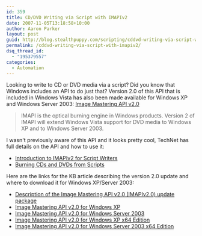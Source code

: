 ```yaml
---
id: 359
title: CD/DVD Writing via Script with IMAPIv2
date: 2007-11-05T13:18:58+10:00
author: Aaron Parker
layout: post
guid: http://blog.stealthpuppy.com/scripting/cddvd-writing-via-script-with-imapiv2
permalink: /cddvd-writing-via-script-with-imapiv2/
dsq_thread_id:
  - "195379557"
categories:
  - Automation
---
```

Looking to write to CD or DVD media via a script? Did you know that Windows includes an API to do just that? Version 2.0 of this API that is included in Windows Vista has also been made available for Windows XP and Windows Server 2003: [Image Mastering API v2.0](http://www.microsoft.com/technet/scriptcenter/newswire/imapi2xp.mspx)

> IMAPI is the optical burning engine in Windows products. Version 2 of IMAPI will extend Windows Vista support for DVD media to Windows XP and to Windows Server 2003.

I wasn't previously aware of this API and it looks pretty cool, TechNet has full details on the API and how to use it:

  * [Introduction to IMAPIv2 for Script Writers](http://www.microsoft.com/technet/scriptcenter/topics/imapi/imapi2-1.mspx)
  * [Burning CDs and DVDs from Scripts](http://www.microsoft.com/technet/scriptcenter/topics/imapi/imapi2-2.mspx)

Here are the links for the KB article describing the version 2.0 update and where to download it for Windows XP/Server 2003:

  * [Description of the Image Mastering API v2.0 (IMAPIv2.0) update package](http://support.microsoft.com/?kbid=932716)
  * [Image Mastering API v2.0 for Windows XP](http://www.microsoft.com/downloads/details.aspx?FamilyID=b5f726f1-4ace-455d-bad7-abc4dd2f147b&DisplayLang=en)
  * [Image Mastering API v2.0 for Windows Server 2003](http://www.microsoft.com/downloads/details.aspx?FamilyID=fe4770f5-91fa-4390-920a-f4d45c67923c&DisplayLang=en)
  * [Image Mastering API v2.0 for Windows XP x64 Edition](http://www.microsoft.com/downloads/details.aspx?FamilyID=5b91629c-3150-47c0-b4ee-de18dd30a61c&DisplayLang=en) 
  * [Image Mastering API v2.0 for Windows Server 2003 x64 Edition](http://www.microsoft.com/downloads/details.aspx?FamilyID=316584fa-a268-4208-9050-137f59de89e9&DisplayLang=en)